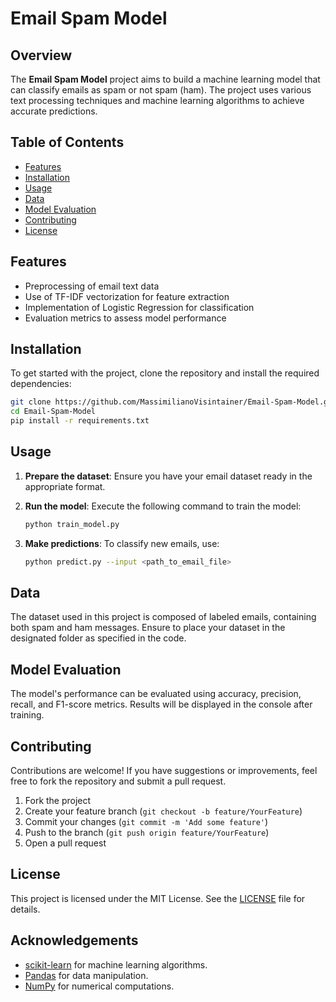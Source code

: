 # Email Spam Model

## Overview
The **Email Spam Model** project aims to build a machine learning model that can classify emails as spam or not spam (ham). The project uses various text processing techniques and machine learning algorithms to achieve accurate predictions.

## Table of Contents
- [Features](#features)
- [Installation](#installation)
- [Usage](#usage)
- [Data](#data)
- [Model Evaluation](#model-evaluation)
- [Contributing](#contributing)
- [License](#license)

## Features
- Preprocessing of email text data
- Use of TF-IDF vectorization for feature extraction
- Implementation of Logistic Regression for classification
- Evaluation metrics to assess model performance

## Installation
To get started with the project, clone the repository and install the required dependencies:

```bash
git clone https://github.com/MassimilianoVisintainer/Email-Spam-Model.git
cd Email-Spam-Model
pip install -r requirements.txt
```

## Usage
1. **Prepare the dataset**: Ensure you have your email dataset ready in the appropriate format.
2. **Run the model**: Execute the following command to train the model:

   ```bash
   python train_model.py
   ```

3. **Make predictions**: To classify new emails, use:

   ```bash
   python predict.py --input <path_to_email_file>
   ```

## Data
The dataset used in this project is composed of labeled emails, containing both spam and ham messages. Ensure to place your dataset in the designated folder as specified in the code.

## Model Evaluation
The model's performance can be evaluated using accuracy, precision, recall, and F1-score metrics. Results will be displayed in the console after training.

## Contributing
Contributions are welcome! If you have suggestions or improvements, feel free to fork the repository and submit a pull request.

1. Fork the project
2. Create your feature branch (`git checkout -b feature/YourFeature`)
3. Commit your changes (`git commit -m 'Add some feature'`)
4. Push to the branch (`git push origin feature/YourFeature`)
5. Open a pull request

## License
This project is licensed under the MIT License. See the [LICENSE](LICENSE) file for details.

## Acknowledgements
- [scikit-learn](https://scikit-learn.org/stable/) for machine learning algorithms.
- [Pandas](https://pandas.pydata.org/) for data manipulation.
- [NumPy](https://numpy.org/) for numerical computations.
